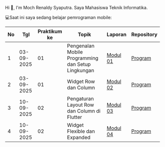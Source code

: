 Hi 👋, I'm Moch Renaldy Syaputra. 
Saya Mahasiswa Teknik Informatika.

💻Saat ini saya sedang belajar pemrograman mobile:

| No  | Tgl  | Praktikum ke  | Topik  | Laporan | Repository |
| ------------ | ------------ | ------------ | ------------ | ------------ | ------------ | 
|  1 | 03-09-2025  | 01  | Pengenalan Mobile Programming dan Setup Lingkungan  | [Modul 01](https://docs.google.com/document/d/1hc-zGu5_wFhDwvi5c9Zpm9NocjgILgbRZd8zxK5yq20/edit?usp=sharing "Modul 01") | [Program](https://github.com/Renaldy2103/PrakMobileM1 "Program") |
|  2 | 03-09-2025  | 01  | Widget Row dan Column  | [Modul 02](https://docs.google.com/document/d/1450RRH4MY9rRszlU8xI-E4o0NKRDDN72MTBJCxMatIo/edit?usp=sharing "Modul 02") | [Program](https://github.com/Renaldy2103/PrakMobileM2 "Program") |
|  3 | 10-09-2025  | 02  | Pengaturan Layout Row dan Column di Flutter  | [Modul 03](https://docs.google.com/document/d/1b_eIGSH6w-8Y8Hx2-bG_dhU3N9nQYKdnpZ6XSGDCtFU/edit?usp=sharing "Modul 03") | [Program](https://github.com/Renaldy2103/PrakMobileM3 "Program") |
|  4 | 10-09-2025  | 02  | Widget Flexible dan Expanded  | [Modul 04](https://docs.google.com/document/d/1X3PZLIc-_fJ2GZijM3Wlu9hvtdSTF3tfAFUrrQDlC1w/edit?usp=sharing) | [Program](https://github.com/Renaldy2103/PrakMobileM4 "Program") |
